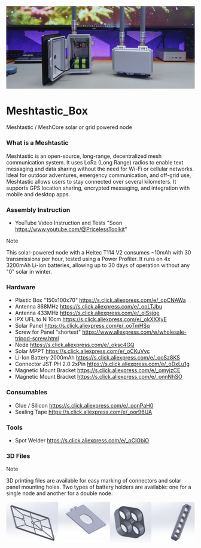 <img src="https://raw.githubusercontent.com/PricelessToolkit/Meshtastic_Box/main/img/cover.jpg"/>

# Meshtastic_Box
Meshtastic / MeshCore solar or grid powered node

### What is a Meshtastic

Meshtastic is an open-source, long-range, decentralized mesh communication system. It uses LoRa (Long Range) radios to enable text messaging and data sharing without the need for Wi-Fi or cellular networks. Ideal for outdoor adventures, emergency communication, and off-grid use, Meshtastic allows users to stay connected over several kilometers. It supports GPS location sharing, encrypted messaging, and integration with mobile and desktop apps.

### Assembly Instruction

- YouTube Video Instruction and Tests "Soon https://www.youtube.com/@PricelessToolkit"

> [!NOTE]
> This solar-powered node with a Heltec T114 V2 consumes ~10mAh with 30 transmissions per hour, tested using a Power Profiler. It runs on 4x 3200mAh Li-ion batteries, allowing up to 30 days of operation without any "0" solar in winter.

### Hardware

  - Plastic Box "150x100x70" https://s.click.aliexpress.com/e/_opCNAWa
  - Antenna 868MHz https://s.click.aliexpress.com/e/_ooLTJbu
  - Antenna 433MHz https://s.click.aliexpress.com/e/_olSsjqe
  - IPX UFL to N 10cm https://s.click.aliexpress.com/e/_okXXXyE
  - Solar Panel https://s.click.aliexpress.com/e/_ooTmHSq
  - Screw for Panel "shortest" https://www.aliexpress.com/w/wholesale-tripod-screw.html
  - Node https://s.click.aliexpress.com/e/_oksc4GQ
  - Solar MPPT https://s.click.aliexpress.com/e/_oCKuVvc
  - Li-Ion Battery 2000mAh https://s.click.aliexpress.com/e/_ooSz8KS
  - Connector JST PH 2.0 2xPin https://s.click.aliexpress.com/e/_oDxLu1g
  - Magnetic Mount Bracket https://s.click.aliexpress.com/e/_omyjzCE
  - Magnetic Mount Bracket https://s.click.aliexpress.com/e/_onnNhSO


### Consumables

  - Glue / Silicon  https://s.click.aliexpress.com/e/_oonPaH0
  - Sealing Tape https://s.click.aliexpress.com/e/_oor96UA

### Tools

  - Spot Welder https://s.click.aliexpress.com/e/_oClObiO
 
### 3D Files

> [!NOTE]
> 3D printing files are available for easy marking of connectors and solar panel mounting holes. Two types of battery holders are available: one for a single node and another for a double node.
<img src="https://raw.githubusercontent.com/PricelessToolkit/Meshtastic_Box/main/img/3D_Print_Files.png" style="width: 1000px; height: auto;"/>
